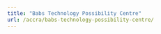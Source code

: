 ```yaml
---
title: "Babs Technology Possibility Centre"
url: /accra/babs-technology-possibility-centre/
---
```

